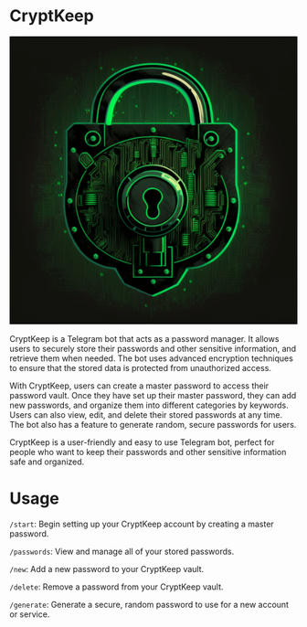 # CryptKeep

![CryptKeep lock](./logo.png)

CryptKeep is a Telegram bot that acts as a password manager. It allows users to securely store their passwords and other sensitive information, and retrieve them when needed. The bot uses advanced encryption techniques to ensure that the stored data is protected from unauthorized access.

With CryptKeep, users can create a master password to access their password vault. Once they have set up their master password, they can add new passwords, and organize them into different categories by keywords. Users can also view, edit, and delete their stored passwords  at any time. The bot also has a feature to generate random, secure passwords for users.

CryptKeep is a user-friendly and easy to use Telegram bot, perfect for people who want to keep their passwords and other sensitive information safe and organized.

# Usage

`/start`: Begin setting up your CryptKeep account by creating a master password.

`/passwords`: View and manage all of your stored passwords.

`/new`: Add a new password to your CryptKeep vault.

`/delete`: Remove a password from your CryptKeep vault.

`/generate`: Generate a secure, random password to use for a new account or service.
